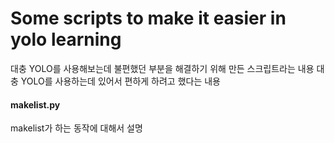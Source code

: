 # Some scripts to make it easier in yolo learning

대충 YOLO를 사용해보는데 불편했던 부분을 해결하기 위해 만든 스크립트라는 내용
대충 YOLO를 사용하는데 있어서 편하게 하려고 했다는 내용

#### makelist.py

makelist가 하는 동작에 대해서 설명
